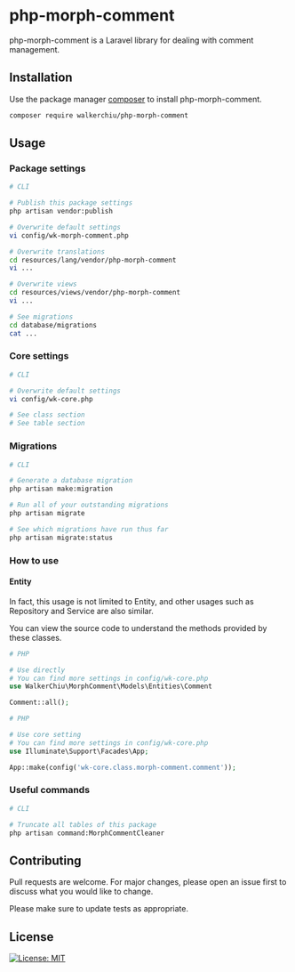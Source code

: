 # php-morph-comment

php-morph-comment is a Laravel library for dealing with comment management.

## Installation

Use the package manager [composer](https://getcomposer.org/download/) to install php-morph-comment.

``` bash
composer require walkerchiu/php-morph-comment
```

## Usage

### Package settings

``` bash
# CLI

# Publish this package settings
php artisan vendor:publish

# Overwrite default settings
vi config/wk-morph-comment.php

# Overwrite translations
cd resources/lang/vendor/php-morph-comment
vi ...

# Overwrite views
cd resources/views/vendor/php-morph-comment
vi ...

# See migrations
cd database/migrations
cat ...
```

### Core settings

``` bash
# CLI

# Overwrite default settings
vi config/wk-core.php

# See class section
# See table section
```

### Migrations

``` bash
# CLI

# Generate a database migration
php artisan make:migration

# Run all of your outstanding migrations
php artisan migrate

# See which migrations have run thus far
php artisan migrate:status
```

### How to use

#### Entity

In fact, this usage is not limited to Entity, and other usages such as Repository and Service are also similar.

You can view the source code to understand the methods provided by these classes.

``` php
# PHP

# Use directly
# You can find more settings in config/wk-core.php
use WalkerChiu\MorphComment\Models\Entities\Comment

Comment::all();
```

``` php
# PHP

# Use core setting
# You can find more settings in config/wk-core.php
use Illuminate\Support\Facades\App;

App::make(config('wk-core.class.morph-comment.comment'));
```

### Useful commands

``` bash
# CLI

# Truncate all tables of this package
php artisan command:MorphCommentCleaner
```

## Contributing

Pull requests are welcome. For major changes, please open an issue first to discuss what you would like to change.

Please make sure to update tests as appropriate.

## License

[![License: MIT](https://img.shields.io/badge/License-MIT-yellow.svg)](https://opensource.org/licenses/MIT)
